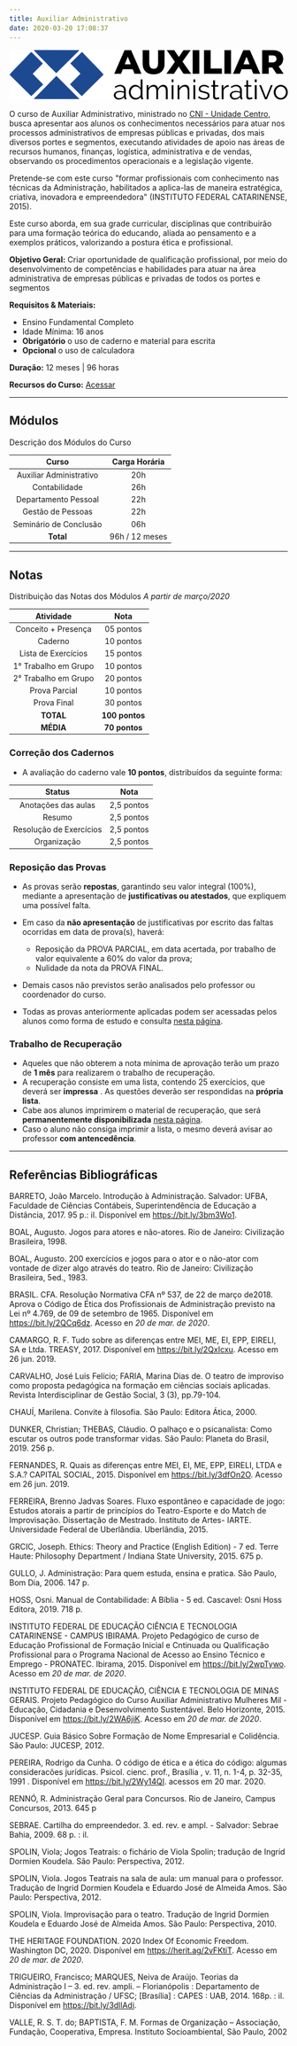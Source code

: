 ```yaml
---
title: Auxiliar Administrativo
date: 2020-03-20 17:08:37
---
```


<img src="../../assets/media/img/cursos/logo-auxiliar-administrativo-01.png" alt="Auxiliar Administrativo" title="Auxiliar Administrativo" class="img-50  bg-white">

O curso de Auxiliar Administrativo, ministrado no [CNI - Unidade Centro](http://grupocni.com.br/index.php/centro-2/), busca apresentar aos alunos os conhecimentos necessários para atuar nos processos administrativos de empresas públicas e privadas, dos mais diversos portes e segmentos, executando atividades de apoio nas áreas de recursos humanos, finanças, logística, administrativa e de vendas, observando os procedimentos operacionais e a legislação vigente.

Pretende-se com este curso "formar profissionais com conhecimento nas técnicas da Administração, habilitados a aplica-las de maneira estratégica, criativa, inovadora e empreendedora" (INSTITUTO FEDERAL CATARINENSE, 2015).

Este curso aborda, em sua grade curricular, disciplinas que contribuirão para uma formação teórica do educando, aliada ao pensamento e a exemplos práticos, valorizando a postura ética e profissional.

**Objetivo Geral:** Criar oportunidade de qualificação profissional, por meio do desenvolvimento de competências e habilidades para atuar na área administrativa de empresas públicas e privadas de todos os portes e segmentos

**Requisitos & Materiais:**

<ul>
  <li class='item-warning'>Ensino Fundamental Completo</li>
  <li class='item-warning'>Idade Mínima: 16 anos</li>
  <li class='item-not'><strong>Obrigatório</strong> o uso de caderno e material para escrita</li>
  <li class='item-warning'><strong>Opcional</strong> o uso de calculadora</li>
</ul>

**Duração:** 12 meses | 96 horas

**Recursos do Curso:** [Acessar](../tag/Auxiliar-Administrativo/)

---

## Módulos

Descrição dos Módulos do Curso

| Curso                   | Carga Horária |
| :------------:          | :-----:|
| Auxiliar Administrativo | 20h |
| Contabilidade           | 26h |
| Departamento Pessoal    | 22h |
| Gestão de Pessoas       | 22h |
| Seminário de Conclusão  | 06h |
| **Total**               | 96h / 12 meses |

---

## Notas

Distribuição das Notas dos Módulos
*A partir de março/2020*

| Atividade            | Nota       |
| :-----:              | :-----:    |
| Conceito + Presença  | 05 pontos  | 
| Caderno              | 10 pontos  | 
| Lista de Exercícios  | 15 pontos  | 
| 1° Trabalho em Grupo | 10 pontos  |
| 2° Trabalho em Grupo | 20 pontos  |
| Prova Parcial        | 10 pontos  |
| Prova Final          | 30 pontos  |
| **TOTAL**            |**100 pontos**|
| **MÉDIA**            |**70 pontos**|

### Correção dos Cadernos

- A avaliação do caderno vale **10 pontos**, distribuídos da seguinte forma:

| Status                  | Nota       |
| :-----:                 | :-----:    |
| Anotações das aulas     | 2,5 pontos | 
| Resumo                  | 2,5 pontos | 
| Resolução de Exercícios | 2,5 pontos | 
| Organização             | 2,5 pontos | 


### Reposição das Provas

- As provas serão **repostas**, garantindo seu valor integral (100%), mediante a apresentação de **justificativas ou atestados**, que expliquem uma possível falta.

- Em caso da **não apresentação** de justificativas por escrito das faltas ocorridas em data de prova(s), haverá:
  - Reposição da PROVA PARCIAL, em data acertada, por trabalho de valor equivalente a 60% do valor da prova;
  - Nulidade da nota da PROVA FINAL.

- Demais casos não previstos serão analisados pelo professor ou coordenador do curso.

- Todas as provas anteriormente aplicadas podem ser acessadas pelos alunos como forma de estudo e consulta [nesta página](../../posts/administracao/provas-anteriores).

### Trabalho de Recuperação

- Aqueles que não obterem a nota mínima de aprovação terão um prazo de **1 mês** para realizarem o trabalho de recuperação.
- A recuperação consiste em uma lista, contendo 25 exercícios, que deverá ser **impressa** . As questões deverão ser respondidas na **própria lista**.
- Cabe aos alunos imprimirem o material de recuperação, que será **permanentemente disponibilizada** [nesta página](../../posts/administracao/recuperacao).
- Caso o aluno não consiga imprimir a lista, o mesmo deverá avisar ao professor **com antencedência**.

---

## Referências Bibliográficas

BARRETO, João Marcelo. Introdução à Administração. Salvador: UFBA, Faculdade de Ciências Contábeis, Superintendência de Educação a
Distância, 2017. 95 p.: il. Disponível em <https://bit.ly/3bm3Wo1>. 

BOAL, Augusto. Jogos para atores e não-atores. Rio de Janeiro: Civilização Brasileira, 1998.

BOAL, Augusto. 200 exercícios e jogos para o ator e o não-ator com vontade de dizer algo através do teatro. Rio de Janeiro: Civilização Brasileira, 5ed., 1983.

BRASIL. CFA. Resolução Normativa CFA nº 537, de 22 de março de2018. Aprova o Código de Ética dos Profissionais de Administração previsto na Lei nº 4.769, de 09 de setembro de 1965. Disponível em <https://bit.ly/2QCq6dz>. Acesso en *20 de mar. de 2020*.

CAMARGO, R. F. Tudo sobre as diferenças entre MEI, ME, EI, EPP, EIRELI, SA e Ltda. TREASY, 2017. Disponível em <https://bit.ly/2QxIcxu>. Acesso em 26 jun. 2019.

CARVALHO, José Luis Felício; FARIA, Marina Dias de. O teatro de improviso como proposta
pedagógica na formação em ciências sociais aplicadas. Revista Interdisciplinar de Gestão Social, 3 (3), pp.79-104.

CHAUÍ, Marilena. Convite à filosofia. São Paulo: Editora Ática, 2000.

DUNKER, Christian; THEBAS, Cláudio. O palhaço e o psicanalista: Como escutar os outros pode transformar vidas. São Paulo: Planeta do Brasil, 2019. 256 p.

FERNANDES, R. Quais as diferenças entre MEI, EI, ME, EPP, EIRELI, LTDA e S.A.? CAPITAL SOCIAL, 2015. Disponível em <https://bit.ly/3dfOn2O>. Acesso em 26 jun. 2019.

FERREIRA, Brenno Jadvas Soares. Fluxo espontâneo e capacidade de jogo: Estudos atorais a
partir de princípios do Teatro-Esporte e do Match de Improvisação. Dissertação de Mestrado.
Instituto de Artes- IARTE. Universidade Federal de Uberlândia. Uberlândia, 2015.

GRCIC, Joseph. Ethics: Theory and Practice (English Edition) - 7 ed. Terre Haute: Philosophy Department / Indiana State University, 2015. 675 p.

GULLO, J. Administração: Para quem estuda, ensina e pratica. São Paulo, Bom Dia, 2006. 147 p.

HOSS, Osni. Manual de Contabilidade: A Bíblia - 5 ed. Cascavel: Osni Hoss Editora, 2019. 718 p.

INSTITUTO FEDERAL DE EDUCAÇÃO CIÊNCIA E TECNOLOGIA CATARINENSE - CAMPUS IBIRAMA. Projeto Pedagógico de curso de Educação Profissional de Formação Inicial e Cntinuada ou Qualificação Profissional para o Programa Nacional de Acesso ao Ensino Técnico e Emprego - PRONATEC. Ibirama, 2015. Disponível em <https://bit.ly/2wpTywo>. Acesso em *20 de mar. de 2020*.

INSTITUTO FEDERAL DE EDUCAÇÃO, CIÊNCIA E TECNOLOGIA DE MINAS GERAIS. Projeto Pedagógico do Curso Auxiliar Administrativo Mulheres Mil - Educação, Cidadania e Desenvolvimento Sustentável. Belo Horizonte, 2015. Disponível em <https://bit.ly/2WA6jiK>. Acesso em *20 de mar. de 2020*.

JUCESP. Guia Básico Sobre Formação de Nome Empresarial e Colidência. São Paulo: JUCESP, 2012.

PEREIRA, Rodrigo da Cunha. O código de ética e a ética do código: algumas consideracões jurídicas. Psicol. cienc. prof.,  Brasília ,  v. 11, n. 1-4, p. 32-35,   1991 .   Disponível em <https://bit.ly/2Wy14QI>. acessos em  20  mar.  2020.

RENNÓ, R. Administração Geral para Concursos. Rio de Janeiro, Campus Concursos, 2013. 645 p

SEBRAE. Cartilha do empreendedor. 3. ed. rev. e ampl. - Salvador: Sebrae Bahia, 2009. 68 p. : il.

SPOLIN, Viola; Jogos Teatrais: o fichário de Viola Spolin; tradução de Ingrid Dormien Koudela. São Paulo: Perspectiva, 2012.

SPOLIN, Viola. Jogos Teatrais na sala de aula: um manual para o professor. Tradução de Ingrid Dormien Koudela e Eduardo José de Almeida Amos. São Paulo: Perspectiva, 2012.

SPOLIN, Viola. Improvisação para o teatro. Tradução de Ingrid Dormien Koudela e Eduardo José de Almeida Amos. São Paulo: Perspectiva, 2010.
 
THE HERITAGE FOUNDATION. 2020 Index Of Economic Freedom. Washington DC, 2020. Disponível em <https://herit.ag/2vFKtiT>. Acesso em *20 de mar. de 2020*.

TRIGUEIRO, Francisco; MARQUES, Neiva de Araújo. Teorias da Administração I – 3. ed. rev. ampli. – Florianópolis : Departamento de Ciências da Administração / UFSC; [Brasília] : CAPES : UAB, 2014. 168p. : il. Disponível em <https://bit.ly/3dllAdi>.

VALLE, R. S. T. do; BAPTISTA, F. M. Formas de Organização – Associação, Fundação, Cooperativa, Empresa. Instituto Socioambiental, São Paulo, 2002
